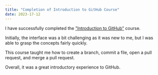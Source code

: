 ```yaml
---
title: "Completion of Introduction to GitHub Course"
date: 2023-17-12
---
```


I have successfully completed the ["Introduction to GitHub"](https://github.com/skills/introduction-to-github) course. 

Initially, the interface was a bit challenging as it was new to me, but I was able to grasp the concepts fairly quickly. 

This course taught me how to create a branch, commit a file, open a pull request, and merge a pull request. 

Overall, it was a great introductory experience to GitHub.
